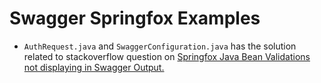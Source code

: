 Swagger Springfox Examples
============================

- `AuthRequest.java` and `SwaggerConfiguration.java` has the solution related to stackoverflow question on [Springfox Java Bean Validations not displaying in Swagger Output.](https://stackoverflow.com/questions/47312572/springfox-java-bean-validations-not-displaying-in-swagger-output/47321677#47321677)
